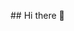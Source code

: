 <div id="header" align="center">
<svg version="1.0" xmlns="http://www.w3.org/2000/svg"
 width="1024.000000pt" height="1024.000000pt" viewBox="0 0 1024.000000 1024.000000"
 preserveAspectRatio="xMidYMid meet">

<g transform="translate(0.000000,1024.000000) scale(0.100000,-0.100000)"
fill="#000000" stroke="none">
<path d="M7900 9532 c-151 -6 -546 -47 -890 -92 -84 -11 -220 -23 -520 -46
-161 -13 -405 -18 -1140 -21 -1240 -6 -1488 4 -2255 91 -351 40 -564 57 -800
63 -200 5 -230 3 -325 -17 -469 -97 -861 -457 -975 -894 -65 -248 -61 -447 19
-966 80 -518 106 -907 106 -1597 0 -588 -27 -1086 -79 -1491 -11 -81 -29 -217
-40 -302 -46 -352 -64 -815 -40 -1015 38 -319 173 -617 365 -809 181 -181 421
-315 683 -380 266 -67 469 -65 1226 9 193 19 431 41 530 49 99 9 230 21 290
27 135 14 1702 21 1950 9 94 -5 292 -20 440 -34 1025 -98 1201 -111 1465 -103
258 8 421 45 637 148 169 80 356 233 466 379 133 178 236 444 267 694 19 145
7 526 -24 821 -104 966 -136 1486 -136 2170 0 599 22 903 105 1445 67 433 78
608 50 791 -40 270 -178 533 -379 727 -264 253 -576 361 -996 344z m-5405
-167 c237 -17 422 -35 735 -70 573 -66 626 -68 1830 -70 1315 -4 1423 1 2195
91 689 80 857 83 1084 18 105 -30 244 -95 325 -151 141 -98 292 -284 370 -454
126 -277 135 -483 47 -1004 -79 -466 -101 -753 -108 -1400 -6 -555 5 -841 52
-1415 13 -162 27 -331 30 -375 4 -44 17 -179 30 -300 76 -697 74 -980 -10
-1232 -70 -211 -176 -387 -303 -504 -122 -114 -306 -218 -477 -272 -176 -55
-232 -62 -490 -61 -257 1 -425 13 -1045 74 -659 65 -659 65 -1650 65 -990 0
-971 1 -1650 -66 -608 -59 -726 -69 -955 -75 -185 -6 -224 -4 -330 14 -410 71
-742 287 -908 592 -38 71 -98 226 -122 317 -63 240 -60 652 10 1193 35 266 62
484 69 550 37 341 58 1379 37 1840 -20 433 -37 611 -106 1060 -19 124 -39 272
-45 329 -41 417 51 716 304 979 197 206 504 338 786 341 47 0 180 -6 295 -14z"/>
<path d="M6755 8992 c-178 -52 -308 -180 -371 -367 l-27 -80 -3 -717 c-4 -702
-4 -717 15 -728 11 -5 33 -10 50 -10 34 0 43 8 214 192 65 70 135 137 154 149
l36 22 711 5 c587 3 721 6 771 19 228 56 423 273 485 537 52 221 30 426 -66
625 -37 77 -61 109 -127 176 -90 90 -159 131 -288 167 -72 21 -94 22 -784 24
-651 3 -715 2 -770 -14z m867 -300 c5 -5 2 -39 -7 -81 -8 -40 -15 -78 -15 -86
0 -10 28 -14 113 -17 126 -4 165 -18 197 -71 11 -18 20 -50 20 -72 0 -50 -60
-356 -73 -372 -6 -8 -36 -13 -83 -13 -53 0 -74 4 -74 13 0 6 14 88 32 181 l32
168 -23 20 c-20 15 -37 18 -100 16 l-76 -3 -35 -180 c-20 -99 -39 -188 -43
-197 -5 -15 -19 -18 -77 -18 -83 0 -86 4 -71 82 6 29 31 161 56 293 64 334 64
335 89 346 24 10 125 4 138 -9z m-421 -197 c51 -18 75 -37 108 -83 19 -27 23
-45 22 -103 -1 -124 -35 -200 -116 -261 -71 -54 -121 -68 -241 -68 -69 0 -105
-4 -111 -12 -6 -7 -15 -47 -22 -87 -6 -41 -17 -81 -23 -88 -15 -19 -137 -18
-144 1 -3 8 0 50 6 93 11 79 107 587 115 611 7 19 348 17 406 -3z m1253 -15
c74 -38 98 -76 104 -164 9 -144 -42 -242 -155 -298 -62 -30 -76 -33 -180 -37
-68 -2 -116 -8 -122 -15 -5 -6 -16 -47 -25 -91 -20 -99 -31 -108 -111 -100
-66 7 -74 14 -67 53 29 161 132 663 137 672 5 8 59 11 189 8 170 -3 184 -5
230 -28z"/>
<path d="M6944 8379 c-10 -16 -53 -219 -54 -251 0 -27 1 -28 58 -28 63 1 123
19 154 47 47 42 73 147 47 195 -6 11 -26 26 -44 34 -41 17 -151 19 -161 3z"/>
<path d="M8187 8377 c-19 -15 -71 -257 -58 -270 5 -5 43 -8 85 -5 116 5 167
53 174 161 4 61 3 64 -28 90 -17 15 -41 27 -53 28 -12 0 -41 2 -64 4 -22 2
-48 -2 -56 -8z"/>
<path d="M5042 8884 c-58 -29 -104 -76 -134 -139 l-21 -42 -46 28 c-133 82
-316 74 -423 -19 -47 -42 -89 -138 -96 -218 -4 -57 -6 -62 -23 -54 -27 15 -99
12 -159 -6 -108 -32 -200 -164 -200 -287 0 -52 35 -146 60 -162 7 -4 -3 -19
-31 -43 -75 -65 -97 -154 -62 -261 19 -59 75 -128 127 -156 35 -19 35 -19 91
4 133 55 227 -8 286 -191 18 -57 25 -68 40 -63 11 3 28 7 38 10 23 7 46 66 38
96 -4 16 -2 19 11 14 9 -4 28 -10 42 -12 70 -12 67 -8 73 -81 14 -144 64 -249
145 -301 129 -82 323 -58 417 52 34 39 44 66 84 215 11 39 14 42 46 42 43 0
51 -14 66 -111 6 -41 19 -110 30 -154 11 -44 21 -88 23 -98 8 -35 -20 -48 -92
-41 -54 5 -70 3 -80 -9 -18 -22 0 -53 33 -60 38 -7 145 2 168 14 28 16 49 74
41 116 -6 33 -5 35 12 28 10 -4 51 -15 89 -23 137 -29 253 9 318 105 33 50 67
176 67 249 0 29 5 56 10 59 6 3 10 23 10 44 0 38 -23 71 -49 71 -6 0 -23 12
-36 26 l-25 27 37 31 c31 28 36 38 37 79 1 43 3 47 29 53 39 8 94 58 119 108
40 77 21 194 -40 249 -20 18 -20 18 9 74 58 111 29 247 -67 314 -45 31 -55 34
-119 34 l-71 -1 0 51 c-1 56 -32 135 -67 174 -76 82 -243 78 -321 -8 l-19 -21
-29 50 c-63 111 -156 170 -269 170 -50 0 -77 -6 -117 -26z m176 -875 c17 -43
60 -86 107 -108 66 -31 174 -29 242 4 28 14 58 34 68 45 18 20 18 19 36 -19
21 -48 82 -91 138 -98 l41 -6 0 -57 c0 -31 3 -97 6 -146 l7 -89 -106 3 c-111
4 -231 -14 -287 -43 -17 -9 -41 -33 -55 -55 -23 -36 -29 -40 -68 -40 -38 0
-44 3 -62 37 -41 76 -154 108 -355 100 -135 -5 -217 -24 -252 -59 -17 -17 -29
-20 -73 -15 -29 3 -63 11 -75 17 -22 12 -22 12 -2 33 58 64 80 191 44 259
l-20 38 37 6 c96 15 154 61 177 140 8 30 12 64 8 76 l-6 23 23 -22 c41 -38
109 -63 173 -63 86 0 134 18 186 70 45 45 45 45 51 20 4 -14 11 -37 17 -51z
m-79 -568 c60 -18 71 -36 71 -116 0 -95 -22 -167 -68 -217 -48 -53 -86 -68
-169 -68 -153 1 -222 84 -239 289 -8 92 -3 98 89 118 69 14 261 10 316 -6z
m747 -6 c68 -32 74 -57 45 -179 -24 -100 -38 -130 -78 -169 -60 -56 -208 -60
-284 -7 -53 38 -89 141 -89 255 0 77 15 91 135 118 11 3 65 5 119 6 86 1 106
-2 152 -24z"/>
<path d="M4865 7700 c-56 -30 -89 -65 -82 -84 11 -29 37 -29 103 -2 77 31 81
31 163 6 70 -22 95 -15 89 24 -9 61 -194 99 -273 56z"/>
<path d="M5576 7695 c-22 -7 -48 -22 -59 -33 -16 -16 -17 -23 -7 -42 11 -20
16 -21 63 -14 65 10 96 10 174 0 55 -7 64 -6 70 9 10 28 -10 49 -63 66 -76 26
-134 30 -178 14z"/>
<path d="M4967 7292 c-25 -28 -22 -87 5 -106 49 -35 118 0 118 59 0 53 -88 86
-123 47z"/>
<path d="M5612 7294 c-47 -32 -16 -124 42 -124 13 0 35 9 50 21 72 56 -16 156
-92 103z"/>
<path d="M1755 8799 c-38 -22 -77 -64 -91 -98 -20 -48 -20 -1207 0 -1264 18
-49 42 -76 84 -94 47 -20 1498 -33 1555 -14 49 17 106 66 123 108 21 48 20
1219 0 1267 -14 34 -65 79 -101 89 -11 3 -364 9 -785 12 -580 5 -770 3 -785
-6z m944 -335 c15 -19 19 -34 14 -53 -27 -112 -228 -739 -240 -753 -34 -38
-103 -6 -103 47 0 32 217 732 236 763 20 31 67 30 93 -4z m-426 -131 c15 -18
20 -35 18 -64 0 -9 -45 -50 -98 -91 -54 -42 -107 -86 -118 -98 l-20 -22 35
-28 c19 -16 71 -57 115 -92 76 -60 80 -66 80 -103 0 -32 -5 -42 -24 -51 -33
-17 -45 -10 -162 81 -212 165 -204 157 -204 198 0 36 5 41 155 162 161 129
191 143 223 108z m757 -105 c167 -132 189 -156 172 -192 -15 -34 -307 -266
-334 -266 -12 0 -32 10 -45 22 -44 41 -33 59 97 162 74 60 118 101 114 109 -2
7 -44 42 -92 77 -114 83 -142 110 -142 134 0 27 39 66 65 66 13 0 82 -47 165
-112z"/>
<path d="M4163 7354 c-3 -10 7 -29 29 -52 47 -49 57 -71 66 -140 6 -53 9 -57
35 -60 26 -3 27 -2 27 50 0 81 -17 128 -65 175 -44 44 -81 55 -92 27z"/>
<path d="M7561 7161 c-13 -13 -22 -41 -27 -81 -5 -44 -11 -63 -23 -67 -9 -2
-33 -12 -53 -20 l-38 -16 -45 42 c-66 61 -86 57 -173 -33 -40 -41 -72 -82 -72
-93 0 -20 50 -106 69 -117 9 -6 -6 -49 -35 -104 -1 -2 -30 -7 -65 -12 -88 -12
-99 -28 -99 -135 0 -83 11 -133 32 -147 7 -3 38 -9 70 -13 l57 -7 26 -56 25
-55 -23 -26 c-37 -40 -57 -74 -57 -94 0 -11 32 -52 72 -93 89 -93 116 -96 194
-22 l31 29 46 -22 c45 -22 47 -25 58 -83 19 -91 30 -98 156 -94 122 4 127 7
138 98 l7 59 58 19 58 20 24 -25 c43 -46 75 -64 103 -57 31 8 155 146 155 173
0 10 -18 41 -40 68 l-40 50 28 56 c26 54 29 57 65 57 21 0 53 7 72 14 l35 15
0 114 c0 134 -3 139 -88 145 l-57 4 -26 54 -25 54 38 46 c21 25 38 57 38 70 0
20 -101 153 -135 176 -22 16 -55 6 -106 -32 -30 -22 -58 -40 -64 -40 -5 0 -29
8 -52 17 -42 18 -42 18 -49 82 -10 93 -21 101 -144 101 -86 0 -103 -3 -119
-19z m239 -386 c104 -53 160 -135 168 -245 8 -119 -43 -217 -146 -278 -41 -24
-57 -27 -132 -27 -97 0 -154 22 -219 85 -151 147 -84 398 128 477 47 18 156
11 201 -12z"/>
<path d="M1768 6876 c-49 -25 -48 -108 2 -133 34 -17 1296 -19 1333 -2 24 11
47 47 47 74 0 8 -10 25 -22 39 l-23 24 -657 5 c-478 3 -663 1 -680 -7z"/>
<path d="M3290 6860 c-28 -28 -26 -75 5 -105 24 -24 27 -25 185 -25 158 0 161
1 185 25 30 30 32 64 4 99 l-20 26 -170 0 c-156 0 -171 -2 -189 -20z"/>
<path d="M4990 6765 c-27 -33 30 -93 136 -142 100 -46 254 -32 254 23 0 33
-16 39 -102 35 -84 -3 -129 12 -212 68 -51 35 -59 37 -76 16z"/>
<path d="M6502 6598 c-5 -7 -43 -116 -83 -241 -57 -177 -71 -232 -63 -245 14
-21 41 -27 58 -13 8 6 49 117 91 246 66 196 76 237 65 250 -15 18 -54 20 -68
3z"/>
<path d="M4585 6548 c51 -233 245 -393 515 -424 l57 -6 -8 -42 c-33 -150 -128
-246 -281 -281 -168 -38 -337 2 -475 114 -112 91 -164 206 -164 364 0 79 -2
88 -17 82 -9 -3 -82 -24 -162 -46 -317 -87 -560 -164 -663 -209 -311 -138
-529 -346 -681 -647 -80 -160 -366 -900 -366 -948 0 -18 9 -31 31 -44 40 -24
97 -35 113 -22 9 7 23 7 47 1 19 -6 138 -35 264 -65 390 -93 505 -126 505
-144 0 -9 -23 -117 -50 -239 -28 -123 -50 -225 -50 -227 0 -1 -37 10 -82 25
-134 45 -214 60 -235 44 -39 -28 -4 -47 168 -90 319 -79 587 -144 824 -198
132 -31 276 -65 319 -76 129 -33 168 -29 306 35 129 59 254 105 338 125 28 6
55 16 58 21 8 14 111 10 177 -7 74 -19 173 -67 221 -106 68 -56 262 -372 306
-498 16 -48 0 -87 -45 -105 -43 -19 -88 -20 -82 -2 21 63 -138 322 -298 485
-91 91 -126 110 -139 76 -8 -21 -1 -31 56 -82 123 -111 337 -456 304 -490 -4
-4 -44 -9 -90 -10 l-81 -4 -12 44 c-18 65 -105 189 -209 295 -92 95 -126 112
-153 79 -9 -10 6 -30 67 -92 94 -95 201 -234 218 -283 16 -46 8 -49 -101 -50
l-80 0 -60 55 c-111 102 -131 116 -147 100 -38 -38 -160 -109 -216 -126 -79
-25 -193 -26 -317 -4 -55 10 -109 13 -140 9 -54 -7 -555 -7 -670 0 -38 2 -155
7 -260 10 -200 6 -383 20 -450 35 -22 5 -267 10 -545 10 -486 0 -506 -1 -537
-20 -29 -17 -33 -25 -33 -61 0 -36 6 -48 43 -84 23 -24 60 -49 82 -56 32 -11
261 -14 1208 -17 l1167 -2 26 -43 c15 -23 32 -45 37 -49 13 -8 -1 -6 752 -69
l610 -51 345 6 c190 4 415 9 500 11 85 3 389 10 675 15 901 17 958 19 1011 35
67 20 135 66 169 115 39 56 595 1626 595 1679 0 51 -16 86 -49 108 -25 17 -91
18 -1186 14 -1273 -4 -1184 1 -1253 -64 -30 -29 -53 -93 -263 -729 -127 -384
-236 -701 -241 -704 -5 -4 -48 -3 -95 1 -67 5 -83 10 -79 21 3 8 19 121 36
252 56 436 81 606 111 757 17 83 37 197 44 254 8 57 15 104 17 105 9 7 179 70
283 106 164 56 247 79 332 90 95 12 153 41 153 76 0 14 -35 105 -77 202 -251
580 -306 702 -340 756 -142 234 -330 382 -640 507 -147 59 -287 108 -295 103
-13 -9 -170 16 -237 37 -134 42 -261 122 -366 228 -33 34 -63 61 -68 61 -5 0
-5 -15 -2 -32z m1332 -1390 c-3 -8 -6 -5 -6 6 -1 11 2 17 5 13 3 -3 4 -12 1
-19z m-1407 -83 c74 -43 101 -162 59 -255 -45 -100 -113 -141 -242 -148 -101
-5 -98 -2 -117 -112 -18 -107 -20 -110 -86 -110 -37 0 -56 4 -60 14 -6 15 91
570 106 612 l10 26 148 -4 c125 -2 152 -6 182 -23z m316 10 c4 -8 -1 -54 -10
-102 -26 -142 -31 -133 73 -133 57 0 92 4 97 12 4 6 15 56 25 112 12 68 24
105 36 113 22 17 84 17 107 0 18 -13 16 -26 -33 -303 -28 -159 -56 -299 -61
-311 -8 -20 -17 -23 -65 -23 -39 0 -57 4 -61 14 -3 8 2 59 10 114 23 145 31
132 -78 132 -107 0 -97 8 -116 -100 -6 -36 -16 -87 -22 -113 l-10 -48 -61 3
c-59 3 -62 4 -65 29 -4 35 97 590 110 607 15 18 117 16 124 -3z m759 -3 c69
-24 90 -62 90 -162 0 -86 -22 -139 -77 -185 -51 -43 -90 -55 -177 -55 -91 0
-82 10 -105 -115 -22 -119 -19 -115 -86 -115 -33 0 -61 3 -64 8 -2 4 0 30 5
57 5 28 30 165 55 305 25 140 50 260 56 267 17 20 240 17 303 -5z"/>
<path d="M4285 4958 c-11 -31 -33 -153 -29 -160 9 -14 104 -9 134 7 38 20 50
43 50 99 0 35 -5 48 -19 56 -28 15 -131 13 -136 -2z"/>
<path d="M5387 4963 c-7 -10 -27 -122 -27 -145 0 -15 9 -18 61 -18 54 0 64 3
90 29 23 24 29 38 29 75 0 35 -5 48 -19 56 -23 12 -128 14 -134 3z"/>
<path d="M6256 6515 c-55 -31 -105 -60 -113 -66 -28 -24 -14 -58 53 -129 71
-74 104 -88 124 -50 10 18 3 28 -45 79 l-56 59 45 26 c25 14 67 38 92 52 50
29 62 47 44 69 -19 23 -38 18 -144 -40z"/>
<path d="M1775 6498 c-11 -6 -23 -16 -27 -22 -14 -20 -8 -74 10 -95 17 -21 24
-21 357 -21 187 0 348 0 357 0 26 0 58 40 58 72 0 17 -10 39 -25 53 l-24 25
-343 0 c-237 -1 -349 -4 -363 -12z"/>
<path d="M2675 6485 c-32 -32 -33 -74 -1 -104 24 -23 26 -23 346 -25 l322 -1
19 24 c28 35 25 85 -7 110 -26 20 -38 21 -341 21 l-314 0 -24 -25z"/>
<path d="M6632 6468 c-21 -21 -14 -37 38 -92 28 -29 50 -55 50 -59 0 -3 -31
-25 -70 -48 -38 -24 -72 -49 -75 -57 -6 -16 12 -52 26 -52 31 0 205 115 212
139 6 25 -9 50 -75 120 -57 60 -83 72 -106 49z"/>
<path d="M1773 6130 c-47 -20 -57 -87 -18 -125 22 -23 31 -25 128 -25 90 0
108 3 131 21 20 16 26 29 26 58 0 63 -24 76 -144 78 -55 2 -111 -2 -123 -7z"/>
<path d="M2205 6129 c-53 -30 -62 -94 -19 -128 26 -20 39 -21 299 -21 260 0
273 1 299 21 32 25 35 75 7 110 l-19 24 -274 2 c-187 2 -279 -1 -293 -8z"/>
<path d="M6552 5634 c-22 -15 -30 -57 -14 -80 21 -31 54 -34 412 -34 413 0
430 2 430 64 0 66 2 66 -425 66 -328 0 -384 -2 -403 -16z m802 -7 c26 -19 18
-68 -14 -84 -19 -9 -118 -12 -390 -12 -306 0 -368 2 -387 15 -28 18 -31 68 -5
83 28 17 773 14 796 -2z"/>
<path d="M8401 5516 c-12 -14 -141 -487 -141 -517 0 -10 10 -25 22 -33 57 -40
69 -20 143 246 36 131 65 251 65 267 0 45 -62 70 -89 37z"/>
<path d="M2001 5447 c-12 -16 -162 -545 -168 -598 -8 -63 59 -96 92 -46 13 20
77 239 158 541 l22 78 -24 19 c-27 22 -64 25 -80 6z"/>
<path d="M1621 5258 c-101 -91 -122 -122 -105 -158 16 -34 175 -190 193 -190
24 0 51 31 51 58 0 13 -26 46 -67 86 l-68 66 78 76 c79 77 95 112 65 142 -24
24 -47 11 -147 -80z"/>
<path d="M2176 5324 c-30 -29 -18 -57 54 -129 l70 -70 -75 -75 c-75 -75 -84
-94 -65 -131 20 -37 52 -21 153 76 130 126 130 128 4 253 -51 50 -100 92 -109
92 -9 0 -24 -7 -32 -16z"/>
<path d="M6983 5305 c-30 -21 -32 -80 -4 -95 13 -6 174 -10 455 -10 423 0 437
1 456 20 24 24 25 49 6 76 -14 18 -32 19 -453 22 -386 2 -441 1 -460 -13z
m895 -11 c26 -18 28 -41 5 -66 -15 -17 -42 -18 -453 -18 -326 0 -439 3 -448
12 -18 18 -15 65 6 77 11 7 169 11 443 10 364 0 429 -2 447 -15z"/>
<path d="M8554 5312 c-6 -4 -13 -15 -17 -25 -7 -20 24 -57 48 -57 29 0 14 -25
-33 -55 -39 -25 -47 -35 -47 -60 0 -26 4 -30 29 -33 22 -3 49 10 112 54 70 48
84 61 84 84 0 31 -18 49 -77 79 -43 21 -80 26 -99 13z"/>
<path d="M8075 5284 c-39 -39 9 -76 94 -72 61 3 78 19 67 61 -6 26 -9 27 -75
27 -51 0 -74 -4 -86 -16z"/>
<path d="M6826 4968 c-9 -12 -16 -30 -16 -39 0 -19 31 -49 51 -49 8 0 3 6 -11
13 -28 14 -35 51 -13 73 12 11 52 14 199 14 109 0 193 -4 205 -10 21 -12 26
-52 7 -68 -7 -5 -24 -12 -38 -15 l-25 -4 27 -2 c52 -2 78 58 40 92 -16 15 -46
17 -215 17 -191 0 -196 -1 -211 -22z"/>
<path d="M7426 4974 c-18 -18 -20 -47 -6 -75 8 -13 20 -19 43 -18 l32 1 -29 7
c-39 8 -53 32 -38 65 11 25 14 26 111 26 92 0 101 -2 115 -22 13 -18 16 -19
16 -6 0 28 -34 38 -134 38 -73 0 -98 -4 -110 -16z"/>
<path d="M7661 4918 c-1 -17 -14 -22 -71 -31 -15 -3 -9 -5 16 -6 43 -1 70 17
61 41 -4 8 -6 7 -6 -4z"/>
<path d="M6913 4883 c9 -2 25 -2 35 0 9 3 1 5 -18 5 -19 0 -27 -2 -17 -5z"/>
<path d="M6978 4883 c7 -3 16 -2 19 1 4 3 -2 6 -13 5 -11 0 -14 -3 -6 -6z"/>
<path d="M7018 4883 c7 -3 16 -2 19 1 4 3 -2 6 -13 5 -11 0 -14 -3 -6 -6z"/>
<path d="M7073 4883 c9 -2 25 -2 35 0 9 3 1 5 -18 5 -19 0 -27 -2 -17 -5z"/>
<path d="M7148 4883 c7 -3 16 -2 19 1 4 3 -2 6 -13 5 -11 0 -14 -3 -6 -6z"/>
<path d="M7513 4883 c9 -2 25 -2 35 0 9 3 1 5 -18 5 -19 0 -27 -2 -17 -5z"/>
<path d="M1744 4097 c-11 -7 -69 -52 -127 -100 -138 -115 -139 -117 -25 -233
45 -46 90 -86 100 -90 29 -9 57 5 64 33 6 21 -3 35 -60 92 -36 36 -66 71 -66
77 0 6 41 43 91 83 76 61 90 76 87 98 -4 36 -36 56 -64 40z"/>
<path d="M1946 4074 c-30 -29 -19 -58 49 -123 36 -35 65 -67 65 -72 0 -4 -31
-33 -69 -63 -91 -73 -101 -84 -101 -110 0 -31 24 -50 52 -42 13 3 71 46 131
96 139 118 139 116 12 239 -52 50 -101 91 -109 91 -8 0 -22 -7 -30 -16z"/>
<path d="M6549 1634 c-25 -7 -66 -31 -90 -53 -86 -76 -129 -192 -129 -351 0
-250 108 -400 300 -417 132 -12 252 64 299 191 60 163 40 405 -44 526 -69 100
-210 143 -336 104z m176 -168 c46 -30 68 -91 73 -202 5 -122 -13 -198 -61
-251 -65 -70 -163 -50 -211 42 -18 35 -21 57 -21 180 0 158 10 189 76 233 39
27 101 26 144 -2z"/>
<path d="M1353 1625 l-23 -16 0 -384 c0 -437 -7 -405 88 -405 75 0 81 12 84
159 l3 123 84 4 c175 11 252 89 255 259 1 99 -26 163 -92 212 -59 45 -98 54
-247 60 -110 4 -133 2 -152 -12z m288 -164 c25 -25 29 -37 29 -85 0 -97 -28
-126 -120 -126 l-50 0 0 120 0 120 56 0 c48 0 59 -4 85 -29z"/>
<path d="M2357 1632 c-23 -5 -27 -27 -30 -182 l-2 -135 -112 -3 -113 -3 0 149
c0 102 -4 152 -12 160 -16 16 -130 16 -146 0 -17 -17 -17 -769 0 -786 19 -19
123 -15 139 4 10 12 15 62 19 173 l5 156 90 1 c144 1 135 12 135 -169 0 -106
4 -157 12 -165 16 -16 109 -15 131 1 16 11 17 44 15 402 l-3 390 -56 5 c-30 3
-63 4 -72 2z"/>
<path d="M2650 1628 l-25 -14 -3 -383 c-1 -275 1 -388 9 -397 17 -21 123 -19
140 3 9 11 15 48 16 112 1 53 2 108 2 122 1 26 3 27 83 34 128 11 186 44 230
130 27 50 36 167 18 230 -17 61 -68 118 -132 145 -44 19 -76 23 -183 27 -96 3
-136 1 -155 -9z m281 -164 c21 -22 24 -35 24 -96 0 -64 -2 -72 -29 -94 -24
-21 -37 -24 -85 -22 l-56 3 -3 104 c-1 58 0 111 2 118 4 9 25 13 64 13 50 0
62 -4 83 -26z"/>
<path d="M3480 1628 l-25 -14 -3 -379 c-3 -456 -18 -415 149 -415 177 0 253
24 326 102 61 67 85 140 91 278 9 231 -64 368 -221 415 -72 22 -284 30 -317
13z m285 -168 c51 -32 78 -97 83 -201 9 -183 -70 -301 -193 -287 l-30 3 -3
245 c-1 134 0 251 3 259 8 20 97 8 140 -19z"/>
<path d="M4146 1625 c-21 -10 -21 -18 -24 -392 -2 -337 0 -383 14 -397 13 -14
47 -16 218 -16 144 0 205 3 214 12 7 7 12 35 12 63 0 79 -11 85 -163 85 l-127
0 0 90 0 90 109 0 c125 0 136 6 136 75 0 69 -11 75 -136 75 l-109 0 0 85 0 85
118 0 c79 0 124 4 135 13 23 17 33 96 14 121 -13 18 -29 19 -202 20 -111 1
-197 -3 -209 -9z"/>
<path d="M4650 1628 c-10 -4 -21 -11 -24 -17 -8 -13 172 -739 191 -768 12 -21
21 -23 107 -23 72 0 96 4 106 16 22 26 199 756 188 777 -7 14 -22 17 -77 17
-43 0 -72 -5 -79 -13 -6 -7 -36 -147 -67 -312 -60 -318 -63 -330 -70 -323 -2
2 -32 143 -65 313 -34 171 -66 315 -71 322 -11 13 -111 21 -139 11z"/>
<path d="M5355 1630 l-40 -5 -3 -389 c-1 -279 1 -393 9 -402 9 -11 56 -14 220
-14 196 0 209 1 219 19 15 29 12 93 -6 119 -14 21 -22 22 -150 22 l-135 0 3
88 3 87 105 3 c123 3 140 12 140 77 0 65 -17 74 -140 77 l-105 3 -3 83 -3 82
121 0 c107 0 122 2 140 20 21 21 28 92 12 117 -8 13 -307 23 -387 13z"/>
<path d="M5903 1632 c-20 -2 -37 -11 -43 -23 -17 -32 -9 -751 9 -772 12 -15
39 -17 202 -17 214 0 219 2 219 75 0 63 -16 75 -108 76 -42 1 -95 2 -117 3
l-40 1 -5 325 -5 325 -40 5 c-22 3 -55 4 -72 2z"/>
<path d="M7081 1621 c-21 -21 -21 -26 -21 -394 0 -428 -5 -407 87 -407 76 0
82 11 85 159 l3 123 80 3 c101 3 154 25 204 81 85 97 82 279 -6 368 -57 57
-126 77 -279 83 -124 5 -132 5 -153 -16z m290 -160 c28 -29 34 -50 29 -116 -3
-38 -24 -81 -45 -89 -9 -3 -41 -6 -71 -6 l-54 0 0 120 0 120 56 0 c48 0 59 -4
85 -29z"/>
<path d="M7703 1625 l-23 -16 0 -378 c0 -353 1 -379 18 -394 16 -15 46 -17
218 -17 142 0 203 3 212 12 7 7 12 35 12 63 0 79 -11 85 -163 85 l-127 0 0 90
0 90 109 0 c102 0 111 2 125 22 22 31 20 91 -2 111 -15 14 -40 17 -125 17
l-107 0 0 85 0 85 114 0 c94 0 118 3 136 18 28 22 37 89 17 117 -14 19 -29 20
-204 23 -159 2 -191 0 -210 -13z"/>
<path d="M8262 1624 l-22 -15 0 -379 c0 -432 -4 -410 83 -410 81 0 81 0 87
157 l5 138 31 3 c17 2 35 -3 41 -10 5 -7 31 -67 58 -133 26 -66 57 -128 67
-137 25 -22 139 -25 157 -5 8 10 -5 49 -56 160 l-66 146 41 46 c68 77 89 177
58 279 -39 130 -134 176 -361 176 -75 0 -106 -4 -123 -16z m297 -160 c39 -49
40 -139 2 -185 -15 -19 -31 -24 -85 -27 l-66 -4 0 121 0 121 64 0 c58 0 67 -3
85 -26z"/>
</g>
</svg>
</div>
## Hi there 👋

<!--
**skulsik/skulsik** is a ✨ _special_ ✨ repository because its `README.md` (this file) appears on your GitHub profile.

Here are some ideas to get you started:

- 🔭 I’m currently working on ...
- 🌱 I’m currently learning ...
- 👯 I’m looking to collaborate on ...
- 🤔 I’m looking for help with ...
- 💬 Ask me about ...
- 📫 How to reach me: ...
- 😄 Pronouns: ...
- ⚡ Fun fact: ...
-->
